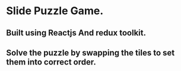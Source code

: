 # Slide Puzzle Game.


## Built using Reactjs And redux toolkit.

## Solve the puzzle by swapping the tiles to set them into correct order.
